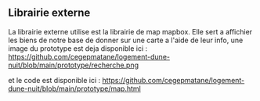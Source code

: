 ## Librairie externe 

La librairie externe utilise est la librairie de map mapbox. Elle sert a affichier les biens de notre base de donner sur une carte a l'aide de leur info, une image du prototype est deja disponible ici : https://github.com/cegepmatane/logement-dune-nuit/blob/main/prototype/recherche.png

et le code est disponible ici : https://github.com/cegepmatane/logement-dune-nuit/blob/main/prototype/map.html
